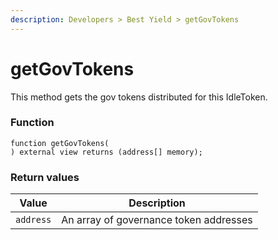 ```yaml
---
description: Developers > Best Yield > getGovTokens
---
```


# getGovTokens

This method gets the gov tokens distributed for this IdleToken.

### Function

```solidity
function getGovTokens(
) external view returns (address[] memory);
```

### Return values

| Value     | Description                            |
| --------- | -------------------------------------- |
| `address` | An array of governance token addresses |
